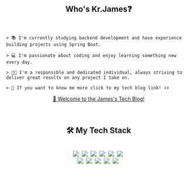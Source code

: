<div align="center">
    <h2>Who's Kr.James❓</h3>
</div>
<br>

    > 📚 I'm currently studying backend development and have experience building projects using Spring Boot. 
    
    > 💻 I'm passionate about coding and enjoy learning something new every day. 
    
    > 👨‍💼 I'm a responsible and dedicated individual, always striving to deliver great results on any project I take on.
    
    > 👀 If you want to know me more click to my tech blog link! ⬇️⬇️

<div align="center">    
    <a href="https://jamesblog95.tistory.com/">🔗 Welcome to the James's Tech Blog!</a>
</div>
<br>
<br>
<div align="center"><h2>🛠️ My Tech Stack</h3></div>

 <br>
<div align="center">
<img src="https://img.shields.io/badge/Java-FF9900?style=flat-square&logo=Java&logoColor=white"/></a>&nbsp 
<img src="https://img.shields.io/badge/HTML5-E34F26?style=flat-square&logo=HTML5&logoColor=white"/></a>&nbsp 
<img src="https://img.shields.io/badge/CSS-1572B6?style=flat-square&logo=CSS3&logoColor=white"/></a>&nbsp 
<img src="https://img.shields.io/badge/JavaScript-F7DF1E?style=flat-square&logo=JavaScript&logoColor=white"/></a>&nbsp 
<img src="https://img.shields.io/badge/BootStrap-7952B3?style=flat-square&logo=BootStrap&logoColor=white"/></a>&nbsp 
<img src="https://img.shields.io/badge/SpringBoot-6DB33F?style=flat-square&logo=SpringBoot&logoColor=white"/></a>&nbsp 
<br>
<img src="https://img.shields.io/badge/SpringSecurity-6DB33F?style=flat-square&logo=SpringSecurity&logoColor=white"/></a>&nbsp 
<img src="https://img.shields.io/badge/MySQL-4479A1?style=flat-square&logo=MySQL&logoColor=white"/></a>&nbsp
<img src="https://img.shields.io/badge/SQLite-003B57?style=flat-square&logo=SQLite&logoColor=white"/></a>&nbsp 
<img src="https://img.shields.io/badge/Git-F05032?style=flat-square&logo=Git&logoColor=white"/></a>&nbsp 
<img src="https://img.shields.io/badge/GitHub-181717?style=flat-square&logo=GitHub&logoColor=white"/></a>&nbsp
</div>
